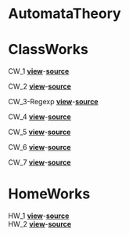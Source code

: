 # AutomataTheory
# ClassWorks
CW_1 <a href="https://cagriege.github.io/AutomataTheory/CW1.html"><b>view</b></a>-<a href="https://github.com/cagriege/AutomataTheory/blob/master/CW1.html"><b>source</b></a>
<br></td>


CW_2 <a href="https://cagriege.github.io/AutomataTheory/Cw2.html"><b>view</b></a>-<a href="https://github.com/cagriege/AutomataTheory/blob/master/Cw2.html"><b>source</b></a>
<br></td>


CW_3-Regexp <a href="https://cagriege.github.io/AutomataTheory/CW3-Regexp.html"><b>view</b></a>-<a href="https://github.com/cagriege/AutomataTheory/blob/master/CW3-Regexp.html"><b>source</b></a>
<br>


CW_4 <a href="https://cagriege.github.io/AutomataTheory/CW4.html"><b>view</b></a>-<a href="https://github.com/cagriege/AutomataTheory/blob/master/CW4.html"><b>source</b></a>
<br>


CW_5 <a href="https://cagriege.github.io/AutomataTheory/CW5/Expression.html"><b>view</b></a>-<a href="https://github.com/cagriege/AutomataTheory/blob/master/CW5/Expression.html"><b>source</b></a>
<br>

CW_6 <a href="https://cagriege.github.io/AutomataTheory/CW6.html"><b>view</b></a>-<a href="https://github.com/cagriege/AutomataTheory/blob/master/CW6.html"><b>source</b></a>
<br></td>

CW_7 <a href="https://cagriege.github.io/AutomataTheory/CW7/cw7.html"><b>view</b></a>-<a href="https://github.com/cagriege/AutomataTheory/blob/master/CW7/cw7.html"><b>source</b></a>
<br>

# HomeWorks
HW_1 <a href="https://cagriege.github.io/AutomataTheory/HW1.html"><b>view</b></a>-<a href="https://github.com/cagriege/AutomataTheory/blob/master/HW1.html"><b>source</b></a>
<br>
HW_2 <a href="https://cagriege.github.io/AutomataTheory/Expression.html"><b>view</b></a>-<a href="https://github.com/cagriege/AutomataTheory/blob/master/Expression.html"><b>source</b></a>
<br>






